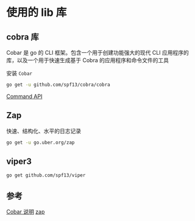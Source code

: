 # 使用的 lib 库

## cobra 库

Cobar 是 go 的 CLI 框架。包含一个用于创建功能强大的现代 CLI 应用程序的库，以及一个用于快速生成基于 Cobra 的应用程序和命令文件的工具

安装 `Cobar`

```bash
go get -u github.com/spf13/cobra/cobra
```

[Command API](https://pkg.go.dev/github.com/spf13/cobra#Command)

## Zap

快速、结构化、水平的日志记录

```bash
go get -u go.uber.org/zap
```

## viper3

```bash
go get github.com/spf13/viper
```

## 参考

[Cobar 说明](https://juejin.cn/post/6924541628031959047)
[zap](https://www.topgoer.com/%E9%A1%B9%E7%9B%AE/log/ZapLogger.html)
